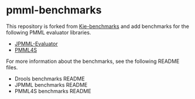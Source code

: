 # pmml-benchmarks
This repository is forked from [Kie-benchmarks](https://github.com/kiegroup/kie-benchmarks) and add benchmarks for the following PMML evaluator libraries.
- [JPMML-Evaluator](https://github.com/jpmml/jpmml-evaluator)
- [PMML4S](https://github.com/autodeployai/pmml4s)

For more information about the benchmarks, see the following README files. 
- Drools benchmarks README
- JPMML benchmarks README
- PMML4S benchmarks README
